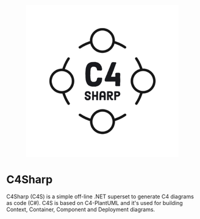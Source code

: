 
<div style="text-align: center">
<picture>
  <source
    srcset="https://raw.githubusercontent.com/8T4/c4sharp/main/docs/images/8t4-c4-brand-pb.png"
    media="(prefers-color-scheme: dark)">
  <img src="https://raw.githubusercontent.com/8T4/c4sharp/main/docs/images/8t4-c4-brand-ts.png" alt= "logo" height="400">
</picture>
</div>

# C4Sharp



C4Sharp (C4S) is a simple off-line .NET superset to generate C4 diagrams as code (C#). 
C4S is based on C4-PlantUML and it's used for building Context, Container, Component and 
Deployment diagrams.